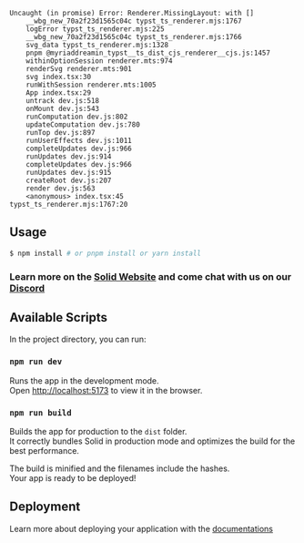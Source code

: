 ```
Uncaught (in promise) Error: Renderer.MissingLayout: with []
    __wbg_new_70a2f23d1565c04c typst_ts_renderer.mjs:1767
    logError typst_ts_renderer.mjs:225
    __wbg_new_70a2f23d1565c04c typst_ts_renderer.mjs:1766
    svg_data typst_ts_renderer.mjs:1328
    pnpm @myriaddreamin_typst__ts_dist_cjs_renderer__cjs.js:1457
    withinOptionSession renderer.mts:974
    renderSvg renderer.mts:901
    svg index.tsx:30
    runWithSession renderer.mts:1005
    App index.tsx:29
    untrack dev.js:518
    onMount dev.js:543
    runComputation dev.js:802
    updateComputation dev.js:780
    runTop dev.js:897
    runUserEffects dev.js:1011
    completeUpdates dev.js:966
    runUpdates dev.js:914
    completeUpdates dev.js:966
    runUpdates dev.js:915
    createRoot dev.js:207
    render dev.js:563
    <anonymous> index.tsx:45
typst_ts_renderer.mjs:1767:20
```


## Usage

```bash
$ npm install # or pnpm install or yarn install
```

### Learn more on the [Solid Website](https://solidjs.com) and come chat with us on our [Discord](https://discord.com/invite/solidjs)

## Available Scripts

In the project directory, you can run:

### `npm run dev`

Runs the app in the development mode.<br>
Open [http://localhost:5173](http://localhost:5173) to view it in the browser.

### `npm run build`

Builds the app for production to the `dist` folder.<br>
It correctly bundles Solid in production mode and optimizes the build for the best performance.

The build is minified and the filenames include the hashes.<br>
Your app is ready to be deployed!

## Deployment

Learn more about deploying your application with the [documentations](https://vite.dev/guide/static-deploy.html)
